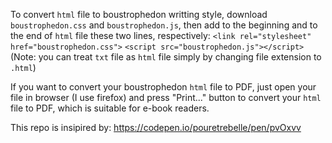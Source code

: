 To convert `html` file to boustrophedon writting style, download `boustrophedon.css` and `boustrophedon.js`, then add to the beginning and to the end of `html` file these two lines, respectively:
`<link rel="stylesheet" href="boustrophedon.css">`
`<script src="boustrophedon.js"></script>`
(Note: you can treat `txt` file as `html` file simply by changing file extension to `.html`)

If you want to convert your boustrophedon `html` file to PDF, just open your file in browser (I use firefox) and press "Print..." button to convert your `html` file to PDF, which is suitable for e-book readers.

This repo is insipired by: https://codepen.io/pouretrebelle/pen/pvOxvv